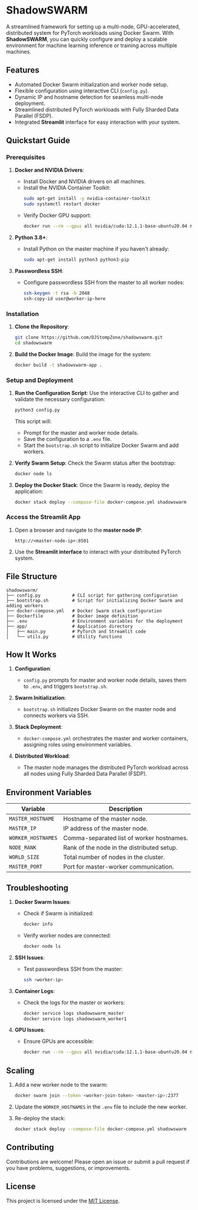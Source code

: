 # **ShadowSWARM**

A streamlined framework for setting up a multi-node, GPU-accelerated, distributed system for PyTorch workloads using Docker Swarm. With **ShadowSWARM**, you can quickly configure and deploy a scalable environment for machine learning inference or training across multiple machines.

## **Features**
- Automated Docker Swarm initialization and worker node setup.
- Flexible configuration using interactive CLI (`config.py`).
- Dynamic IP and hostname detection for seamless multi-node deployment.
- Streamlined distributed PyTorch workloads with Fully Sharded Data Parallel (FSDP).
- Integrated **Streamlit** interface for easy interaction with your system.

## **Quickstart Guide**

### **Prerequisites**
1. **Docker and NVIDIA Drivers**:
   - Install Docker and NVIDIA drivers on all machines.
   - Install the NVIDIA Container Toolkit:
     ```bash
     sudo apt-get install -y nvidia-container-toolkit
     sudo systemctl restart docker
     ```
   - Verify Docker GPU support:
     ```bash
     docker run --rm --gpus all nvidia/cuda:12.1.1-base-ubuntu20.04 nvidia-smi
     ```

2. **Python 3.8+**:
   - Install Python on the master machine if you haven't already:
     ```bash
     sudo apt-get install python3 python3-pip
     ```

3. **Passwordless SSH**:
   - Configure passwordless SSH from the master to all worker nodes:
     ```bash
     ssh-keygen -t rsa -b 2048
     ssh-copy-id user@worker-ip-here
     ```

### **Installation**

1. **Clone the Repository**:
   ```bash
   git clone https://github.com/DJStompZone/shadowswarm.git
   cd shadowswarm
   ```

2. **Build the Docker Image**:
   Build the image for the system:
   ```bash
   docker build -t shadowswarm-app .
   ```

### **Setup and Deployment**

1. **Run the Configuration Script**:
   Use the interactive CLI to gather and validate the necessary configuration:
   ```bash
   python3 config.py
   ```
   This script will:
   - Prompt for the master and worker node details.
   - Save the configuration to a `.env` file.
   - Start the `bootstrap.sh` script to initialize Docker Swarm and add workers.

2. **Verify Swarm Setup**:
   Check the Swarm status after the bootstrap:
   ```bash
   docker node ls
   ```

3. **Deploy the Docker Stack**:
   Once the Swarm is ready, deploy the application:
   ```bash
   docker stack deploy --compose-file docker-compose.yml shadowswarm
   ```

### **Access the Streamlit App**

1. Open a browser and navigate to the **master node IP**:
   ```
   http://<master-node-ip>:8501
   ```

2. Use the **Streamlit interface** to interact with your distributed PyTorch system.

## **File Structure**

```
shadowswarm/
├── config.py            # CLI script for gathering configuration
├── bootstrap.sh         # Script for initializing Docker Swarm and adding workers
├── docker-compose.yml   # Docker Swarm stack configuration
├── Dockerfile           # Docker image definition
├── .env                 # Environment variables for the deployment
├── app/                 # Application directory
│   ├── main.py          # PyTorch and Streamlit code
│   └── utils.py         # Utility functions
```

## **How It Works**

1. **Configuration**:
   - `config.py` prompts for master and worker node details, saves them to `.env`, and triggers `bootstrap.sh`.

2. **Swarm Initialization**:
   - `bootstrap.sh` initializes Docker Swarm on the master node and connects workers via SSH.

3. **Stack Deployment**:
   - `docker-compose.yml` orchestrates the master and worker containers, assigning roles using environment variables.

4. **Distributed Workload**:
   - The master node manages the distributed PyTorch workload across all nodes using Fully Sharded Data Parallel (FSDP).

## **Environment Variables**

| Variable           | Description                                |
|--|--|
| `MASTER_HOSTNAME`  | Hostname of the master node.               |
| `MASTER_IP`        | IP address of the master node.             |
| `WORKER_HOSTNAMES` | Comma-separated list of worker hostnames.  |
| `NODE_RANK`        | Rank of the node in the distributed setup. |
| `WORLD_SIZE`       | Total number of nodes in the cluster.      |
| `MASTER_PORT`      | Port for master-worker communication.      |

## **Troubleshooting**

1. **Docker Swarm Issues**:
   - Check if Swarm is initialized:
     ```bash
     docker info
     ```
   - Verify worker nodes are connected:
     ```bash
     docker node ls
     ```

2. **SSH Issues**:
   - Test passwordless SSH from the master:
     ```bash
     ssh <worker-ip>
     ```

3. **Container Logs**:
   - Check the logs for the master or workers:
     ```bash
     docker service logs shadowswarm_master
     docker service logs shadowswarm_worker1
     ```

4. **GPU Issues**:
   - Ensure GPUs are accessible:
     ```bash
     docker run --rm --gpus all nvidia/cuda:12.1.1-base-ubuntu20.04 nvidia-smi
     ```

## **Scaling**

1. Add a new worker node to the swarm:
   ```bash
   docker swarm join --token <worker-join-token> <master-ip>:2377
   ```

2. Update the `WORKER_HOSTNAMES` in the `.env` file to include the new worker.

3. Re-deploy the stack:
   ```bash
   docker stack deploy --compose-file docker-compose.yml shadowswarm
   ```

## **Contributing**

Contributions are welcome! Please open an issue or submit a pull request if you have problems, suggestions, or improvements.

## **License**

This project is licensed under the [MIT License](LICENSE).
